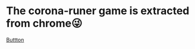 # The corona-runer game is extracted from chrome😜

[Buttton](https://cybercaliphate420.github.io/corona-runer/)
